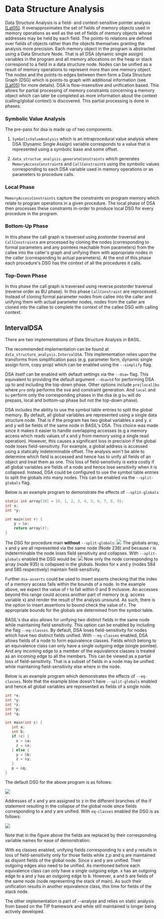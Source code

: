 
# Data Structure Analysis

Data Structure Analysis is a field- and context-sensitive pointer analysis [[Lat05]](https://llvm.org/pubs/2005-05-04-LattnerPHDThesis.pdf).
It overapproximates the set of fields of memory objects used in memory operations
as well as the set of fields of memory objects whose addresses may be held by each field.
The points-to relations are defined over fields of objects rather than the objects themselves granting
the analysis more precision.
Each memory object in the program is abstracted using a Data Structure Node.
That is all DSA (dynamic single assign) variables in the program and all memory allocations on the heap or stack
correspond to a field in a data structure node.
Nodes can be unified as a result of memory operations to represent more than one memory object.
The nodes and the points-to edges between them form a Data Structure Graph (DSG)
which is points-to graph with additional information (see [[Lat05]](https://llvm.org/pubs/2005-05-04-LattnerPHDThesis.pdf) for more details).
DSA is flow-insensitive and unification based. This allows for partial processing
of memory constraints concerning a memory object which can later be completed
as more information about the context (calling/global context) is discovered.
This partial processing is done in phases.

### Symbolic Value Analysis
The pre-pass for dsa is made up of two components.
1. `SymbolicValueAnalysis` which is an
   intraprocedural value analysis where DSA (Dynamic Single Assign) variable corresponds to a value that is represented using a
   symbolic base and some offset.

2. `data_structue_analysis.generateConstraints` which generates
   `MemoryAccessConstraint`s and `CallConstraint`s using the symbolic values corresponding to each DSA variable used in
   memory operations or as parameters to procedure calls.

### Local Phase
`MemoryAccessConstraints` capture the constraints on program memory which relate to program
operations in a given procedure. The local phase of DSA then processes these constraints
in-order to produce local DSG for every procedure in the program.

### Bottom-Up Phase
In this phase the call graph is traversed using postorder traversal and `CallConstraint`s
are processed by cloning the nodes (corresponding to
formal parameters and any pointees reachable from parameters) from the callee into the caller's graph
and unifying them with appropriate nodes in the caller (corresponding to actual parameters).
At the end of this phase each procedure's DSG has the context of all the
procedures it calls.

### Top-Down Phase
In this phase the call graph is traversed using reverse postorder traversal (reverse order as BU phase).
In this phase `CallConstraint` are reprocessed. Instead of cloning formal parameter nodes from callee into the caller
and unifying them with actual parameter nodes, nodes from the caller are cloned into the callee
to complete the context of the callee DSG with calling context.


## IntervalDSA
There are two implementations of Data Structure Analysis in BASIL.

The recommended implementation can be found at `data_structure_analysis.IntervalDSA`.
This implementation relies upon the transforms from simplification
pass (e.g. parameter form, dynamic single assign form, copy prop) which can be enabled
using the `--simplify` flag.

DSA itself can be enabled with default settings via the `--dsa=` flag. This
equivalent to providing the default argument `--dsa=td` for performing DSA up to and including
the top-down phase. Other options include `pre|local|bu` where `pre` only performs the sva and
constraint generation. And `local` and `bu` perform only the corresponding phases in the dsa
(e.g `bu` will do prepass, local and bottom-up phase but not the top-down phase).


DSA includes the ability to use the symbol table entries to split the global memory.
By default, all global variables are represented using a single data structure node. That is if the program
has two global variables x and y. x and y will be fields of the same node in BASIL's DSA.
This choice was made since it makes it easier to handle overlapping accesses (e.g a memory access which reads values
of x and y from memory using a single read operation).
However, this causes a significant loss in precision if the global node loses field-sensitivity.
For example, a global address is accessed using a statically indeterminable offset.
The analysis won't be able to determine which field is accessed and hence has to unify all fields of an object
and treat them as one. This loss of field-sensitivity is extra costly if all global variables are fields of a node
and hence lose sensitivity when it is collapsed.
Instead, DSA could be configured to use the symbol table entries to split the globals into many nodes.
This can be enabled via the `--split-globals` flag.


Below is an example program to demonstrate the effects of `--split-globals`

```C
static int array[10] = {0, 1, 2, 3, 4, 5, 6, 7, 8, 9};
int x;
int *y;

int main(int r) {
    y = &x;
    return array[r];
}
```

The DSG for procedure main **without** `--split-globals`:
![](../img/dsa/nosplit.png)
The globals array, x and y are all represented via the same node (Node 236) and because r is indeterminable 
the node loses field sensitivity and collapses. 
With `--split-globals` enabled the DSG would be:
![](../img/dsa/split.png)
Now only the node corresponding to array (node 935) is collapsed in the globals. 
Nodes for x and y (nodes 584 and 585 respectively) maintain field-sensitivity.

Further `dsa-asserts` could be used to insert asserts checking that the index of a memory 
access falls within the bounds of a node. In the example above, we expect the value of r to fall within 
0 and 9 inclusive. An accesses beyond this range could access another part of memory (e.g. access variable x)
and render the result of the analysis unsound. As such, there is the option to insert assertions 
to bound check the value of r. The appropriate bounds for the globals are 
determined from the symbol table. 

BASIL's dsa also allows for unifying two distinct fields in the same node while maintaining 
field sensitivity. This option can be enabled by including the flag `--eq-classes`. 
By default, DSA loses field-sensitivity for nodes which have two distinct fields unified. 
With `--eq-classes` enabled, DSA allows fields of a node to form equivalence classes. 
Fields which belong to an equivalence class can only have a single outgoing edge (single pointee). 
And any incoming edge to a member of the equivalence classes is treated as an incoming edge to all the members. 
This can be viewed 
as a partial loss of field-sensitivity.
That is a subset of fields in a node may be unified while maintaining field-sensitivity else where in the node.

Below is an example program which demonstrates the effects of `--eq-classes`. Note that 
the example blow doesn't have `--split-globals` enabled and hence all global variables 
are represented as fields of a single node.

```C
int *x;
int *y;
int *z;
int *p;
int *q;

int main(int c) {
   int a;
   int b;
   if (c) {
     x = &a;
     z = &x;
   } else {
     y = &b;
     z = &y;
   }
   p = &q;
}
```
The default DSG for the above program is as follows:

![](../img/dsa/noeq.png)

Addresses of x and y are assigned to z in the different branches of the if statement 
resulting in the collapse of the global node since fields corresponding to x and y are unified. 
With `eq-classes` enabled the DSG is as follows:

![](../img/dsa/eq.png)

Note that in the figure above the fields are replaced by their corresponding variable names
for ease of demonstration. 

With eq classes enabled, unifying fields corresponding to x and y results in loss of field-sensitivity 
only for those fields while z,p and q are maintained as disjoint fields of the global node.
Since x and y are unified. Their outgoing edges also need to be unified. As mentioned before 
each equivalence class can only have a single outgoing edge. x has an outgoing edge to a and 
y has an outgoing edge to b. However, a and b are fields of the same node (node representing the stack of main).
As such their unification results in another equivalence class, this time for fields of 
the stack node.


The other implementation is part of --analyse and relies on static analysis from based on the TIP framework
and while still maintained is longer being actively developed.

